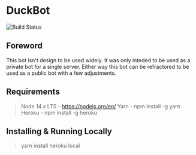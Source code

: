 # DuckBot

![Build Status](https://github.com/Shinudesu/DuckBot/actions/workflows/main.yml/badge.svg?branch=main)

## Foreword

This bot isn't design to be used widely. It was only inteded to be used as a private bot for a single server. Either way this bot can be refractored to be used as a public bot with a few adjustments.

## Requirements

> Node 14.x LTS - https://nodejs.org/en/
> Yarn - npm install -g yarn
> Heroku - npm install -g heroku

## Installing & Running Locally

> yarn install
> heroku local
